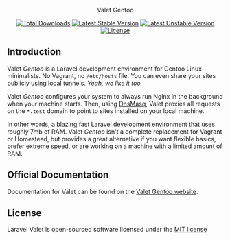 <p align="center">Valet Gentoo</p>

<p align="center">
<a href="https://packagist.org/packages/drewwalton19216801/valet-gentoo"><img src="https://poser.pugx.org/cpriego/valet-linux/downloads.svg" alt="Total Downloads"></a>
<a href="https://packagist.org/packages/drewwalton19216801/valet-gentoo"><img src="https://poser.pugx.org/cpriego/valet-linux/v/stable.svg" alt="Latest Stable Version"></a>
<a href="https://packagist.org/packages/drewwalton19216801/valet-gentoo"><img src="https://poser.pugx.org/cpriego/valet-linux/v/unstable.svg" alt="Latest Unstable Version"></a>
<a href="https://packagist.org/packages/drewwalton19216801/valet-gentoo"><img src="https://poser.pugx.org/cpriego/valet-linux/license.svg" alt="License"></a>
</p>

## Introduction

Valet *Gentoo* is a Laravel development environment for Gentoo Linux minimalists. No Vagrant, no `/etc/hosts` file. You can even share your sites publicly using local tunnels. _Yeah, we like it too._

Valet *Gentoo* configures your system to always run Nginx in the background when your machine starts. Then, using [DnsMasq](https://en.wikipedia.org/wiki/Dnsmasq), Valet proxies all requests on the `*.test` domain to point to sites installed on your local machine.

In other words, a blazing fast Laravel development environment that uses roughly 7mb of RAM. Valet *Gentoo* isn't a complete replacement for Vagrant or Homestead, but provides a great alternative if you want flexible basics, prefer extreme speed, or are working on a machine with a limited amount of RAM.

## Official Documentation

Documentation for Valet can be found on the [Valet Gentoo website](https://drewwalton19216801.github.io/valet-gentoo-docs/).

## License

Laravel Valet is open-sourced software licensed under the [MIT license](http://opensource.org/licenses/MIT)
